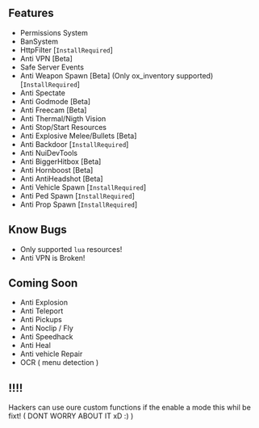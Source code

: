 ## Features
- Permissions System
- BanSystem
- HttpFilter [`InstallRequired`]
- Anti VPN [Beta]
- Safe Server Events
- Anti Weapon Spawn [Beta] (Only ox_inventory supported) [`InstallRequired`]
- Anti Spectate
- Anti Godmode [Beta]
- Anti Freecam [Beta]
- Anti Thermal/Nigth Vision
- Anti Stop/Start Resources
- Anti Explosive Melee/Bullets [Beta]
- Anti Backdoor [`InstallRequired`]
- Anti NuiDevTools
- Anti BiggerHitbox [Beta]
- Anti Hornboost [Beta]
- Anti AntiHeadshot [Beta]
- Anti Vehicle Spawn [`InstallRequired`]
- Anti Ped Spawn [`InstallRequired`]
- Anti Prop Spawn [`InstallRequired`]


## Know Bugs
- Only supported `lua` resources!
- Anti VPN is Broken!

## Coming Soon
- Anti Explosion
- Anti Teleport
- Anti Pickups
- Anti Noclip / Fly
- Anti Speedhack
- Anti Heal
- Anti vehicle Repair
- OCR ( menu detection )

## !!!!
Hackers can use oure custom functions if the enable a mode this whil be fixt! ( DONT WORRY ABOUT IT xD :) )